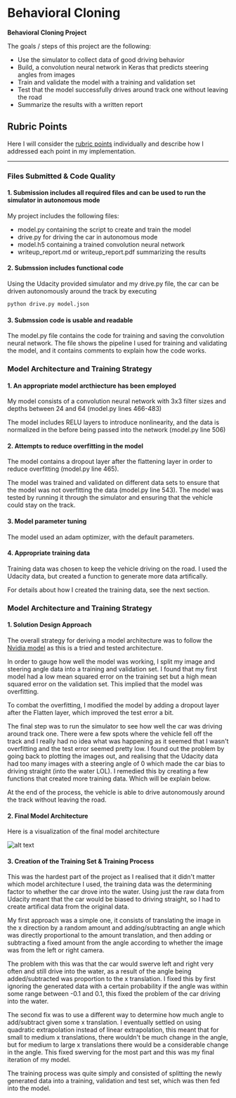 # **Behavioral Cloning** 



**Behavioral Cloning Project**

The goals / steps of this project are the following:
* Use the simulator to collect data of good driving behavior
* Build, a convolution neural network in Keras that predicts steering angles from images
* Train and validate the model with a training and validation set
* Test that the model successfully drives around track one without leaving the road
* Summarize the results with a written report


[//]: # (Image References)

[image1]: ./examples/placeholder.png "Model Visualization"
[image2]: ./examples/placeholder.png "Grayscaling"
[image3]: ./examples/placeholder_small.png "Recovery Image"
[image4]: ./examples/placeholder_small.png "Recovery Image"
[image5]: ./examples/placeholder_small.png "Recovery Image"
[image6]: ./examples/placeholder_small.png "Normal Image"
[image7]: ./examples/placeholder_small.png "Flipped Image"

## Rubric Points
Here I will consider the [rubric points](https://review.udacity.com/#!/rubrics/432/view) individually and describe how I addressed each point in my implementation.  

---
### Files Submitted & Code Quality

#### 1. Submission includes all required files and can be used to run the simulator in autonomous mode

My project includes the following files:
* model.py containing the script to create and train the model
* drive.py for driving the car in autonomous mode
* model.h5 containing a trained convolution neural network 
* writeup_report.md or writeup_report.pdf summarizing the results

#### 2. Submssion includes functional code
Using the Udacity provided simulator and my drive.py file, the car can be driven autonomously around the track by executing 
```sh
python drive.py model.json
```

#### 3. Submssion code is usable and readable

The model.py file contains the code for training and saving the convolution neural network. The file shows the pipeline I used for training and validating the model, and it contains comments to explain how the code works.

### Model Architecture and Training Strategy

#### 1. An appropriate model arcthiecture has been employed

My model consists of a convolution neural network with 3x3 filter sizes and depths between 24 and 64 (model.py lines 466-483) 

The model includes RELU layers to introduce nonlinearity, and the data is normalized in the before being passed into the network (model.py line 506) 

#### 2. Attempts to reduce overfitting in the model

The model contains a dropout layer after the flattening layer in order to reduce overfitting (model.py line 465). 

The model was trained and validated on different data sets to ensure that the model was not overfitting the data (model.py line 543). The model was tested by running it through the simulator and ensuring that the vehicle could stay on the track.

#### 3. Model parameter tuning

The model used an adam optimizer, with the default parameters.

#### 4. Appropriate training data

Training data was chosen to keep the vehicle driving on the road. I used the Udacity data, but created a function to generate more data artifically. 

For details about how I created the training data, see the next section. 

### Model Architecture and Training Strategy

#### 1. Solution Design Approach

The overall strategy for deriving a model architecture was to follow the [Nvidia model](https://images.nvidia.com/content/tegra/automotive/images/2016/solutions/pdf/end-to-end-dl-using-px.pdf) as this is a tried and tested architecture.

In order to gauge how well the model was working, I split my image and steering angle data into a training and validation set. I found that my first model had a low mean squared error on the training set but a high mean squared error on the validation set. This implied that the model was overfitting. 

To combat the overfitting, I modified the model by adding a dropout layer after the Flatten layer, which improved the test error a bit.

The final step was to run the simulator to see how well the car was driving around track one. There were a few spots where the vehicle fell off the track and I really had no idea what was happening as it seemed that I wasn't overfitting and the test error seemed pretty low. I found out the problem by going back to plotting the images out, and realising that the Udacity data had too many images with a steering angle of 0 which made the car bias to driving straight (into the water LOL). I remedied this by creating a few functions that created more training data. Which will be explain below.

At the end of the process, the vehicle is able to drive autonomously around the track without leaving the road.

#### 2. Final Model Architecture

Here is a visualization of the final model architecture

![alt text][image1]

#### 3. Creation of the Training Set & Training Process

This was the hardest part of the project as I realised that it didn't matter which model architecture I used, the training data was the determining factor to whether the car drove into the water. Using just the raw data from Udacity meant that the car would be biased to driving straight, so I had to create artifical data from the original data. 

My first approach was a simple one, it consists of translating the image in the x direction by a random amount and adding/subtracting an angle which was directly proportional to the amount translation, and then adding or subtracting a fixed amount from the angle according to whether the image was from the left or right camera.

The problem with this was that the car would swerve left and right very often and still drive into the water, as a result of the angle being added/subtracted was proportion to the x translation. I fixed this by first ignoring the generated data with a certain probability if the angle was within some range between -0.1 and 0.1, this fixed the problem of the car driving into the water.

The second fix was to use a different way to determine how much angle to add/subtract given some x translation. I eventually settled on using quadratic extrapolation instead of linear extrapolation, this meant that for small to medium x translations, there wouldn't be much change in the angle, but for medium to large x translations there would be a considerable change in the angle. This fixed swerving for the most part and this was my final iteration of my model.

The training process was quite simply and consisted of splitting the newly generated data into a training, validation and test set, which was then fed into the model.
